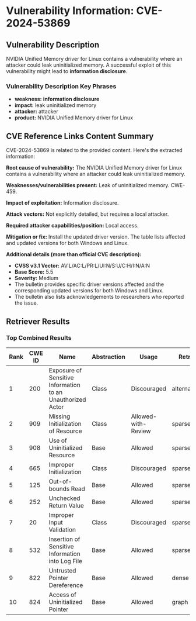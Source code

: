 # Vulnerability Information: CVE-2024-53869

## Vulnerability Description
NVIDIA Unified Memory driver for Linux contains a vulnerability where an attacker could leak uninitialized memory. A successful exploit of this vulnerability might lead to **information disclosure**.

### Vulnerability Description Key Phrases
- **weakness:** **information disclosure**
- **impact:** leak uninitialized memory
- **attacker:** attacker
- **product:** NVIDIA Unified Memory driver for Linux

## CVE Reference Links Content Summary
CVE-2024-53869 is related to the provided content. Here's the extracted information:

**Root cause of vulnerability:**
The NVIDIA Unified Memory driver for Linux contains a vulnerability where an attacker could leak uninitialized memory.

**Weaknesses/vulnerabilities present:**
Leak of uninitialized memory. CWE-459.

**Impact of exploitation:**
Information disclosure.

**Attack vectors:**
Not explicitly detailed, but requires a local attacker.

**Required attacker capabilities/position:**
Local access.

**Mitigation or fix:**
Install the updated driver version. The table lists affected and updated versions for both Windows and Linux.

**Additional details (more than official CVE description):**
*   **CVSS v3.1 Vector:** AV:L/AC:L/PR:L/UI:N/S:U/C:H/I:N/A:N
*   **Base Score:** 5.5
*   **Severity:** Medium
*   The bulletin provides specific driver versions affected and the corresponding updated versions for both Windows and Linux.
*   The bulletin also lists acknowledgements to researchers who reported the issue.

## Retriever Results

### Top Combined Results

| Rank | CWE ID | Name | Abstraction | Usage  | Retrievers | Individual Scores |
|------|--------|------|-------------|-------|------------|-------------------|
| 1 | 200 | Exposure of Sensitive Information to an Unauthorized Actor | Class | Discouraged | alternate_terms | 1.000 |
| 2 | 909 | Missing Initialization of Resource | Class | Allowed-with-Review | sparse | 0.177 |
| 3 | 908 | Use of Uninitialized Resource | Base | Allowed | sparse | 0.171 |
| 4 | 665 | Improper Initialization | Class | Discouraged | sparse | 0.168 |
| 5 | 125 | Out-of-bounds Read | Base | Allowed | sparse | 0.164 |
| 6 | 252 | Unchecked Return Value | Base | Allowed | sparse | 0.160 |
| 7 | 20 | Improper Input Validation | Class | Discouraged | sparse | 0.154 |
| 8 | 532 | Insertion of Sensitive Information into Log File | Base | Allowed | sparse | 0.152 |
| 9 | 822 | Untrusted Pointer Dereference | Base | Allowed | dense | 0.551 |
| 10 | 824 | Access of Uninitialized Pointer | Base | Allowed | graph | 0.003 |

